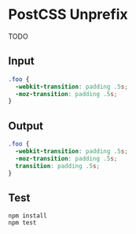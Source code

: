 # PostCSS Unprefix

TODO

## Input

```css
.foo {
  -webkit-transition: padding .5s;
  -moz-transition: padding .5s;
}
```

## Output

```css
.foo {
  -webkit-transition: padding .5s;
  -moz-transition: padding .5s;
  transition: padding .5s;
}
```


## Test

```console
npm install
npm test
```
